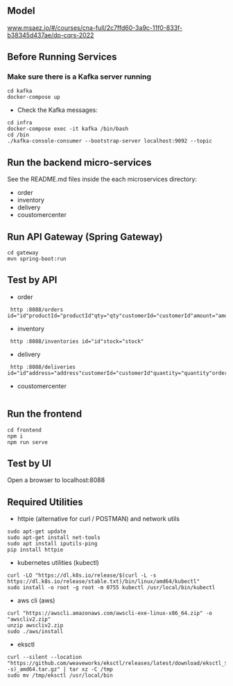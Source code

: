 # 

## Model
www.msaez.io/#/courses/cna-full/2c7ffd60-3a9c-11f0-833f-b38345d437ae/dp-cqrs-2022

## Before Running Services
### Make sure there is a Kafka server running
```
cd kafka
docker-compose up
```
- Check the Kafka messages:
```
cd infra
docker-compose exec -it kafka /bin/bash
cd /bin
./kafka-console-consumer --bootstrap-server localhost:9092 --topic
```

## Run the backend micro-services
See the README.md files inside the each microservices directory:

- order
- inventory
- delivery
- coustomercenter


## Run API Gateway (Spring Gateway)
```
cd gateway
mvn spring-boot:run
```

## Test by API
- order
```
 http :8088/orders id="id"productId="productId"qty="qty"customerId="customerId"amount="amount"status="status"address="address"
```
- inventory
```
 http :8088/inventories id="id"stock="stock"
```
- delivery
```
 http :8088/deliveries id="id"address="address"customerId="customerId"quantity="quantity"orderId="orderId"
```
- coustomercenter
```
```


## Run the frontend
```
cd frontend
npm i
npm run serve
```

## Test by UI
Open a browser to localhost:8088

## Required Utilities

- httpie (alternative for curl / POSTMAN) and network utils
```
sudo apt-get update
sudo apt-get install net-tools
sudo apt install iputils-ping
pip install httpie
```

- kubernetes utilities (kubectl)
```
curl -LO "https://dl.k8s.io/release/$(curl -L -s https://dl.k8s.io/release/stable.txt)/bin/linux/amd64/kubectl"
sudo install -o root -g root -m 0755 kubectl /usr/local/bin/kubectl
```

- aws cli (aws)
```
curl "https://awscli.amazonaws.com/awscli-exe-linux-x86_64.zip" -o "awscliv2.zip"
unzip awscliv2.zip
sudo ./aws/install
```

- eksctl 
```
curl --silent --location "https://github.com/weaveworks/eksctl/releases/latest/download/eksctl_$(uname -s)_amd64.tar.gz" | tar xz -C /tmp
sudo mv /tmp/eksctl /usr/local/bin
```
